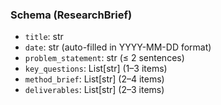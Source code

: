 ### Schema (ResearchBrief)
- `title`: str  
- `date`: str (auto-filled in YYYY-MM-DD format)  
- `problem_statement`: str (≤ 2 sentences)  
- `key_questions`: List[str] (1–3 items)  
- `method_brief`: List[str] (2–4 items)  
- `deliverables`: List[str] (2–3 items)  

